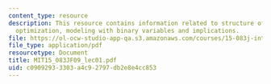 ```yaml
---
content_type: resource
description: This resource contains information related to structure of class, integer
  optimization, modeling with binary variables and implications.
file: https://ol-ocw-studio-app-qa.s3.amazonaws.com/courses/15-083j-integer-programming-and-combinatorial-optimization-fall-2009/c09092933303a4c92797db2e8e4cc853_MIT15_083JF09_lec01.pdf
file_type: application/pdf
resourcetype: Document
title: MIT15_083JF09_lec01.pdf
uid: c0909293-3303-a4c9-2797-db2e8e4cc853
---
```

